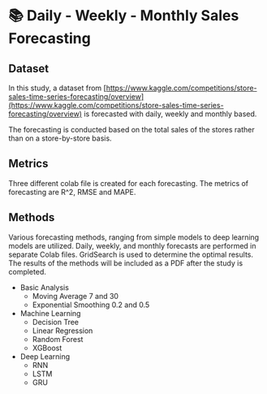 # 📚 Daily - Weekly - Monthly Sales Forecasting
## Dataset
In this study, a dataset from [https://www.kaggle.com/competitions/store-sales-time-series-forecasting/overview](https://www.kaggle.com/competitions/store-sales-time-series-forecasting/overview) is forecasted with daily, weekly and monthly based. 

The forecasting is conducted based on the total sales of the stores rather than on a store-by-store basis.

## Metrics
Three different colab file is created for each forecasting. The metrics of forecasting are R^2, RMSE and MAPE.

## Methods
Various forecasting methods, ranging from simple models to deep learning models are utilized.
Daily, weekly, and monthly forecasts are performed in separate Colab files.
GridSearch is used to determine the optimal results.
The results of the methods will be included as a PDF after the study is completed.

- Basic Analysis
  - Moving Average 7 and 30
  - Exponential Smoothing 0.2 and 0.5
- Machine Learning
  - Decision Tree
  - Linear Regression
  - Random Forest
  - XGBoost
- Deep Learning
  - RNN
  - LSTM
  - GRU

